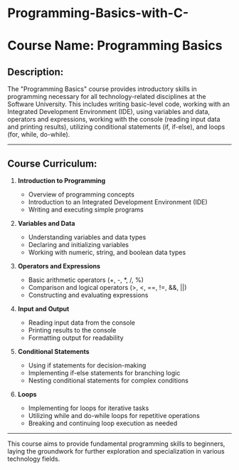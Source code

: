 # Programming-Basics-with-C-
# Course Name: Programming Basics

## Description:
The "Programming Basics" course provides introductory skills in programming necessary for all technology-related disciplines at the Software University. This includes writing basic-level code, working with an Integrated Development Environment (IDE), using variables and data, operators and expressions, working with the console (reading input data and printing results), utilizing conditional statements (if, if-else), and loops (for, while, do-while).

---

## Course Curriculum:

1. **Introduction to Programming**
   - Overview of programming concepts
   - Introduction to an Integrated Development Environment (IDE)
   - Writing and executing simple programs

2. **Variables and Data**
   - Understanding variables and data types
   - Declaring and initializing variables
   - Working with numeric, string, and boolean data types

3. **Operators and Expressions**
   - Basic arithmetic operators (+, -, *, /, %)
   - Comparison and logical operators (>, <, ==, !=, &&, ||)
   - Constructing and evaluating expressions

4. **Input and Output**
   - Reading input data from the console
   - Printing results to the console
   - Formatting output for readability

5. **Conditional Statements**
   - Using if statements for decision-making
   - Implementing if-else statements for branching logic
   - Nesting conditional statements for complex conditions

6. **Loops**
   - Implementing for loops for iterative tasks
   - Utilizing while and do-while loops for repetitive operations
   - Breaking and continuing loop execution as needed

---

This course aims to provide fundamental programming skills to beginners, laying the groundwork for further exploration and specialization in various technology fields.
